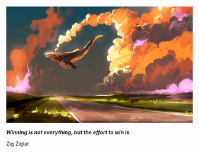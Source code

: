 <p align="center"><img src="readme.jpeg"></p>

_**Winning is not everything, but the effort to win is.**_

Zig Ziglar
